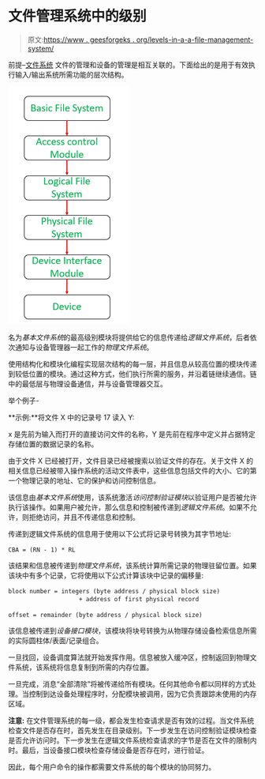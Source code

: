 # 文件管理系统中的级别

> 原文:[https://www . geesforgeks . org/levels-in-a-a-file-management-system/](https://www.geeksforgeeks.org/levels-in-a-file-management-system/)

前提–[文件系统](https://www.geeksforgeeks.org/file-systems-in-operating-system/)
文件的管理和设备的管理是相互关联的。下面给出的是用于有效执行输入/输出系统所需功能的层次结构。

![](img/16ea72ceafd14a68023a9a4cd5ad9fc1.png)

名为*基本文件系统*的最高级别模块将提供给它的信息传递给*逻辑文件系统*，后者依次通知与设备管理器一起工作的*物理文件系统*。

使用结构化和模块化编程实现层次结构的每一层，并且信息从较高位置的模块传递到较低位置的模块。通过这种方式，他们执行所需的服务，并沿着链继续通信。链中的最低层与物理设备通信，并与设备管理器交互。

举个例子-

**示例:**将文件 X 中的记录号 17 读入 Y:

x 是先前为输入而打开的直接访问文件的名称，Y 是先前在程序中定义并占据特定存储位置的数据记录的名称。

由于文件 X 已经被打开，文件目录已经被搜索以验证文件的存在。关于文件 X 的相关信息已经被带入操作系统的活动文件表中，这些信息包括文件的大小、它的第一个物理记录的地址、它的保护和访问控制信息。

该信息由*基本文件系统*使用，该系统激活*访问控制验证模块*以验证用户是否被允许执行该操作。如果用户被允许，那么信息和控制被传递到*逻辑文件系统*。如果不允许，则拒绝访问，并且不传递信息和控制。

传递到逻辑文件系统的信息用于使用以下公式将记录号转换为其字节地址:

```
CBA = (RN - 1) * RL
```

该结果和信息被传递到*物理文件系统*，该系统计算所需记录的物理驻留位置。如果该块中有多个记录，它将使用以下公式计算该块中记录的偏移量:

```
block number = integers (byte address / physical block size) 
                    + address of first physical record

offset = remainder (byte address / physical block size)
```

该信息被传递到*设备接口模块*，该模块将块号转换为从物理存储设备检索信息所需的实际圆柱体/表面/记录组合。

一旦找回，设备调度算法就开始发挥作用。信息被放入缓冲区，控制返回到物理文件系统，该系统将信息复制到所需的内存位置。

一旦完成，消息“全部清除”将被传递给所有模块。任何其他命令都以同样的方式处理。当控制到达设备处理程序时，分配模块被调用，因为它负责跟踪未使用的内存区域。

**注意:**
在文件管理系统的每一级，都会发生检查请求是否有效的过程。当文件系统检查文件是否存在时，首先发生在目录级别。下一步发生在访问控制验证模块检查是否允许访问时。下一步发生在逻辑文件系统检查请求的字节是否在文件的限制内时。最后，当设备接口模块检查存储设备是否存在时，进行验证。

因此，每个用户命令的操作都需要文件系统的每个模块的协同努力。